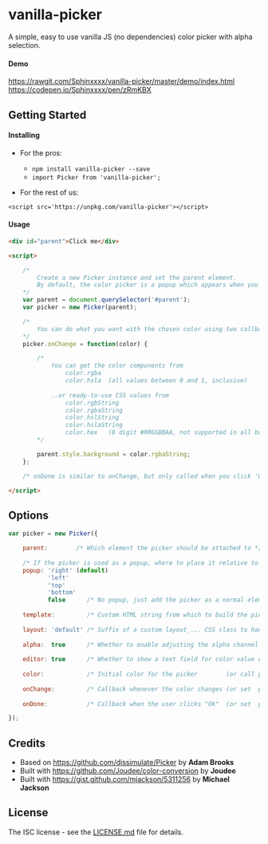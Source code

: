 # vanilla-picker

A simple, easy to use vanilla JS (no dependencies) color picker with alpha selection.

#### Demo

https://rawgit.com/Sphinxxxx/vanilla-picker/master/demo/index.html  
https://codepen.io/Sphinxxxx/pen/zRmKBX


## Getting Started

#### Installing

* For the pros:

  + ```npm install vanilla-picker --save```
  + ```import Picker from 'vanilla-picker';```

* For the rest of us:

```
<script src='https://unpkg.com/vanilla-picker'></script>
```

#### Usage

```html
<div id="parent">Click me</div>

<script>

    /*
        Create a new Picker instance and set the parent element.
        By default, the color picker is a popup which appears when you click the parent.
    */
    var parent = document.querySelector('#parent');
    var picker = new Picker(parent);

    /*
        You can do what you want with the chosen color using two callbacks: onChange and onDone.
    */
    picker.onChange = function(color) {

        /*
            You can get the color components from
                color.rgba
                color.hsla  (all values between 0 and 1, inclusive)
    
            ..or ready-to-use CSS values from
                color.rgbString
                color.rgbaString
                color.hslString
                color.hslaString
                color.hex   (8 digit #RRGGBBAA, not supported in all browsers)
        */

        parent.style.background = color.rgbaString;
    };

    /* onDone is similar to onChange, but only called when you click 'Ok' */

</script>
```


## Options

```javascript
var picker = new Picker({

    parent:        /* Which element the picker should be attached to */
    
    /* If the picker is used as a popup, where to place it relative to the parent */
    popup: 'right' (default)
           'left'
           'top'
           'bottom'
           false      /* No popup, just add the picker as a normal element on the page */
    
    template:         /* Custom HTML string from which to build the picker. See src/picker.pug for required elements and class names */
    
    layout: 'default' /* Suffix of a custom layout_... CSS class to handle the overall arrangement of the picker elements */
    
    alpha:  true      /* Whether to enable adjusting the alpha channel */
    
    editor: true      /* Whether to show a text field for color value editing */
    
    color:            /* Initial color for the picker        (or call picker.setColor()) */
    
    onChange:         /* Callback whenever the color changes (or set  picker.onChange) */
    
    onDone:           /* Callback when the user clicks "Ok"  (or set  picker.onDone) */

});
```


## Credits

* Based on https://github.com/dissimulate/Picker by **Adam Brooks**
* Built with https://github.com/Joudee/color-conversion by **Joudee**
* Built with https://gist.github.com/mjackson/5311256 by **Michael Jackson**


## License

The ISC license - see the [LICENSE.md](LICENSE.md) file for details.
